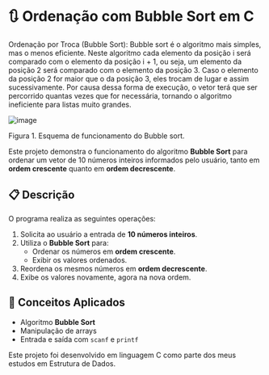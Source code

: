 # 🔃 Ordenação com Bubble Sort em C

Ordenação por Troca (Bubble Sort): Bubble sort é o algoritmo mais simples, mas o menos eficiente. Neste algoritmo cada elemento da posição i será comparado com o elemento da posição i + 1, ou seja, um elemento da posição 2 será comparado com o elemento da posição 3.
Caso o elemento da posição 2 for maior que o da posição 3, eles trocam de lugar e assim sucessivamente. Por causa dessa forma de execução, o vetor terá que ser percorrido quantas vezes que for necessária, tornando o algoritmo ineficiente para listas muito grandes.

![image](https://github.com/user-attachments/assets/d7554dc3-3530-468f-84b9-bec9babc6896)

Figura 1. Esquema de funcionamento do Bubble sort.

Este projeto demonstra o funcionamento do algoritmo **Bubble Sort** para ordenar um vetor de 10 números inteiros informados pelo usuário, tanto em **ordem crescente** quanto em **ordem decrescente**.

## 📋 Descrição

O programa realiza as seguintes operações:

1. Solicita ao usuário a entrada de **10 números inteiros**.
2. Utiliza o **Bubble Sort** para:
   - Ordenar os números em **ordem crescente**.
   - Exibir os valores ordenados.
3. Reordena os mesmos números em **ordem decrescente**.
4. Exibe os valores novamente, agora na nova ordem.

## 🧠 Conceitos Aplicados

- Algoritmo **Bubble Sort**
- Manipulação de arrays
- Entrada e saída com `scanf` e `printf`

Este projeto foi desenvolvido em linguagem C como parte dos meus estudos em Estrutura de Dados.
